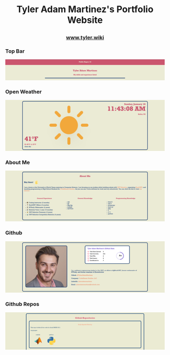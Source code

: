 # <p align="center">Tyler Adam Martinez's Portfolio Website
### <p align="center"><a href="http://www.tyler.wiki">www.tyler.wiki</a>
### Top Bar
<img src="README-Assets/sections/Top-Bar.png" />

### Open Weather
<img src="README-Assets/sections/Open-Weather.png" />

### About Me
<img src="README-Assets/sections/About-Me.png" />

### Github
<img src="README-Assets/sections/Github.png" />
  
### Github Repos
<img src="README-Assets/sections/Github-Repos.png" />
